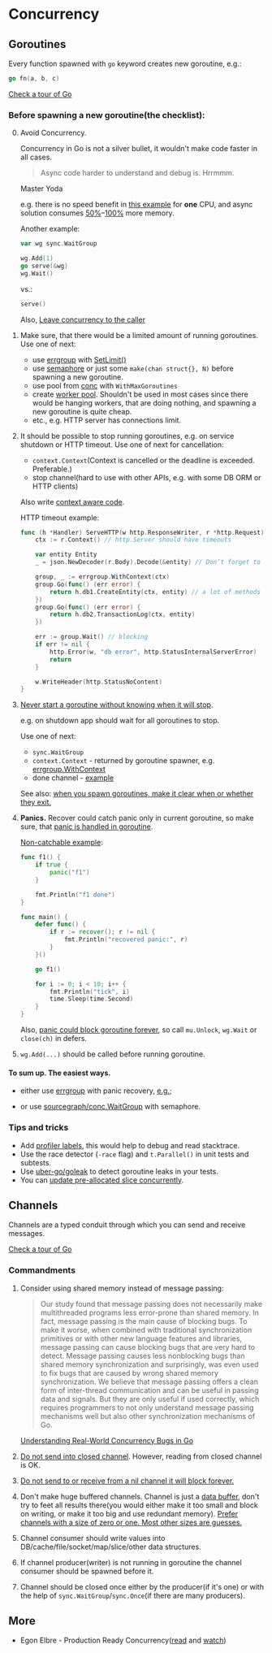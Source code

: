 # Concurrency

## Goroutines

Every function spawned with `go` keyword creates new goroutine, e.g.:
```go
go fn(a, b, c)
```
[Check a tour of Go](https://go.dev/tour/concurrency/1)

### Before spawning a new goroutine(the checklist):

0. Avoid Concurrency.

    Concurrency in Go is not a silver bullet, it wouldn't make code faster in all cases.

    > Async code harder to understand and debug is. Hrrmmm.

    Master Yoda

    e.g. there is no speed benefit in [this example](examples/2-workerpool/README.md) for **one** CPU,
    and async solution consumes [50%](examples/2-workerpool/README.md#benchmarks)–[100%](examples/3.1-group/README.md#benchmarks) more memory.

    Another example:
    ```go
    var wg sync.WaitGroup

    wg.Add(1)
    go serve(&wg)
    wg.Wait()
    ```
   
    vs.:
    ```go
    serve()
    ```
   
    Also, [Leave concurrency to the caller](https://dave.cheney.net/practical-go/presentations/gophercon-singapore-2019.html#_leave_concurrency_to_the_caller)

1. Make sure, that there would be a limited amount of running goroutines. Use one of next:
   - use [errgroup](https://pkg.go.dev/golang.org/x/sync/errgroup) with [SetLimit()](https://pkg.go.dev/golang.org/x/sync/errgroup#Group.SetLimit)
   - use [semaphore](https://pkg.go.dev/golang.org/x/sync/semaphore) or just some `make(chan struct{}, N)` before spawning a new goroutine. 
   - use pool from [conc](https://github.com/sourcegraph/conc) with `WithMaxGoroutines`
   - create [worker pool](https://gobyexample.com/worker-pools). Shouldn't be used in most cases since there would be hanging workers, that are doing nothing, and spawning a new goroutine is quite cheap.
   - etc., e.g. HTTP server has connections limit.

1. It should be possible to stop running goroutines, e.g. on service shutdown or HTTP timeout. Use one of next for cancellation:
    - `context.Context`(Context is cancelled or the deadline is exceeded. Preferable.)
    - stop channel(hard to use with other APIs, e.g. with some DB ORM or HTTP clients)

    Also write [context aware code](https://www.storj.io/blog/production-concurrency).

   HTTP timeout example:
    ```go
    func (h *Handler) ServeHTTP(w http.ResponseWriter, r *http.Request) {
        ctx := r.Context() // http.Server should have timeouts
    
        var entity Entity
        _ = json.NewDecoder(r.Body).Decode(&entity) // Don’t forget to check the error and close the body
    
        group, _ := errgroup.WithContext(ctx)
        group.Go(func() (err error) {
            return h.db1.CreateEntity(ctx, entity) // a lot of methods takes context, not stop chan 
        })
        group.Go(func() (err error) {
            return h.db2.TransactionLog(ctx, entity)
        })
    
        err := group.Wait() // blocking
        if err != nil {
            http.Error(w, "db error", http.StatusInternalServerError)
            return
        }
    
        w.WriteHeader(http.StatusNoContent)
    }
    ```

1. [Never start a goroutine without knowing when it will stop](https://dave.cheney.net/practical-go/presentations/gophercon-singapore-2019.html#_never_start_a_goroutine_without_knowing_when_it_will_stop).

   e.g. on shutdown app should wait for all goroutines to stop.

   Use one of next:
   - `sync.WaitGroup`
   - `context.Context` - returned by goroutine spawner, e.g. [errgroup.WithContext](https://pkg.go.dev/golang.org/x/sync/errgroup#WithContext)
   - done channel - [example](https://dave.cheney.net/practical-go/presentations/gophercon-singapore-2019.html#_never_start_a_goroutine_without_knowing_when_it_will_stop)

   See also: [when you spawn goroutines, make it clear when or whether they exit.](https://google.github.io/styleguide/go/decisions#goroutine-lifetimes)

1. **Panics.** Recover could catch panic only in current goroutine, so make sure, that [panic is handled in goroutine](https://medium.com/codex/handle-panic-in-go-routine-54b82d6013d3).

   [Non-catchable example](https://play.golang.com/p/lVfDUZTz4ji):
    ```go
    func f1() {
        if true {
            panic("f1")
        }
    
        fmt.Println("f1 done")
    }
    
    func main() {
        defer func() {
            if r := recover(); r != nil {
                fmt.Println("recovered panic:", r)
            }
        }()
    
        go f1()
    
        for i := 0; i < 10; i++ {
            fmt.Println("tick", i)
            time.Sleep(time.Second)
        }
    }
    ```
   
    Also, [panic could block goroutine forever](https://play.golang.com/p/FCvgacdAEuw), 
so call `mu.Unlock`, `wg.Wait` or `close(ch)` in defers.

1. `wg.Add(...)` should be called before running goroutine.

#### To sum up. The easiest ways.
- either use [errgroup](https://pkg.go.dev/golang.org/x/sync/errgroup) with panic recovery, [e.g.](examples/3.1-group/main.go);

- or use [sourcegraph/conc.WaitGroup](https://pkg.go.dev/github.com/sourcegraph/conc@v0.3.0#WaitGroup.WaitAndRecover) with semaphore.

### Tips and tricks

- Add [profiler labels](https://rakyll.org/profiler-labels/), this would help to debug and read stacktrace.
- Use the race detector (`-race` flag) and `t.Parallel()` in unit tests and subtests.
- Use [uber-go/goleak](https://github.com/uber-go/goleak) to detect goroutine leaks in your tests.
- You can [update pre-allocated slice concurrently](https://stackoverflow.com/questions/49879322/can-i-concurrently-write-different-slice-elements).

## Channels

Channels are a typed conduit through which you can send and receive messages.

[Check a tour of Go](https://go.dev/tour/concurrency/2)

### Commandments

1. Consider using shared memory instead of message passing:

    >  Our study found that message passing does not necessarily make 
       multithreaded programs less error-prone than shared memory.
       In fact, message passing is the main cause of blocking bugs.
       To make it worse, when combined with traditional synchronization 
       primitives or with other new language features
       and libraries, message passing can cause blocking bugs that
       are very hard to detect. Message passing causes less nonblocking bugs 
       than shared memory synchronization and surprisingly, 
       was even used to fix bugs that are caused by wrong
       shared memory synchronization. We believe that message
       passing offers a clean form of inter-thread communication
       and can be useful in passing data and signals. But they are
       only useful if used correctly, which requires programmers
       to not only understand message passing  mechanisms well
       but also other synchronization mechanisms of Go.

    [Understanding Real-World Concurrency Bugs in Go](https://songlh.github.io/paper/go-study.pdf)

1. [Do not send into closed channel](https://dave.cheney.net/practical-go/presentations/gophercon-singapore-2019.html#_a_send_to_a_closed_channel_panics). However, reading from closed channel is OK.

1. [Do not send to or receive from a nil channel it will block forever.](https://dave.cheney.net/practical-go/presentations/gophercon-singapore-2019.html#_channel_axioms)

1. Don't make huge buffered channels. Channel is just a [data buffer](https://en.wikipedia.org/wiki/Data_buffer),
don't try to feet all results there(you would either make it too small and block on writing, or 
make it too big and use redundant memory).
[Prefer channels with a size of zero or one. Most other sizes are guesses.](https://dave.cheney.net/practical-go/presentations/gophercon-singapore-2019.html#_prefer_channels_with_a_size_of_zero_or_one)

1. Channel consumer should write values into DB/cache/file/socket/map/slice/other data structures.

1. If channel producer(writer) is not running in goroutine the channel consumer should be spawned before it.

1. Channel should be closed once either by the producer(if it's one)
or with the help of `sync.WaitGroup`/`sync.Once`(if there are many producers).

## More

- Egon Elbre - Production Ready Concurrency([read](https://www.storj.io/blog/production-concurrency) and [watch](https://www.youtube.com/watch?v=qq3gu0JQ0yU))

